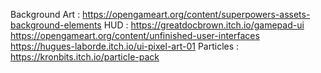 Background Art : 
    https://opengameart.org/content/superpowers-assets-background-elements
HUD : 
    https://greatdocbrown.itch.io/gamepad-ui
    https://opengameart.org/content/unfinished-user-interfaces
    https://hugues-laborde.itch.io/ui-pixel-art-01
Particles :
    https://kronbits.itch.io/particle-pack